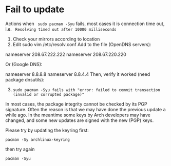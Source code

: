 # Fail to update

Actions when ` sudo pacman -Syu` fails, most cases it is connection time out, i.e.
` Resolving timed out after 10000 milliseconds`

1. Check your mirrors according to location
2. Edit sudo vim /etc/resolv.conf
Add to the file (OpenDNS servers):

nameserver 208.67.222.222
nameserver 208.67.220.220

Or (Google DNS):

nameserver 8.8.8.8
nameserver 8.8.4.4
Then, verify it worked (need package dnsutils):

3. `sudo pacman -Syu fails with "error: failed to commit transaction (invalid or corrupted package)"`

In most cases, the package integrity cannot be checked by its PGP signature. Often the reason is that we
may have done the previous update a while ago. 
In the meantime some keys by Arch developers may have changed, and some new updates are signed with the new (PGP) keys.

Please try by updating the keyring first:

`pacman -Sy archlinux-keyring`

then try again

`pacman -Syu`
